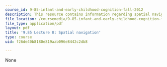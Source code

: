 ```yaml
---
course_id: 9-85-infant-and-early-childhood-cognition-fall-2012
description: This resource contains information regarding spatial navigation.
file_location: /coursemedia/9-85-infant-and-early-childhood-cognition-fall-2012/f26de40b8180e819aab096e8442c2db8_MIT9_85F12_lec8_navigation.pdf
file_type: application/pdf
layout: pdf
title: '9.85 Lecture 8: Spatial navigation'
type: course
uid: f26de40b8180e819aab096e8442c2db8

---
```

None